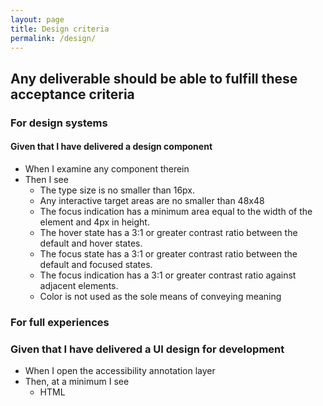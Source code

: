 ```yaml
---
layout: page
title: Design criteria
permalink: /design/
---
```


## Any deliverable should be able to fulfill these acceptance criteria

### For design systems

#### Given that I have delivered a design component

- When I examine any component therein
- Then I see
  - The type size is no smaller than 16px.
  - Any interactive target areas are no smaller than 48x48 
  - The focus indication has a minimum area equal to the width of the element and 4px in height.
  - The hover state has a 3:1 or greater contrast ratio between the default and hover states.
  - The focus state has a 3:1 or greater contrast ratio between the default and focused states.
  - The focus indication has a 3:1 or greater contrast ratio against adjacent elements.
  - Color is not used as the sole means of conveying meaning

### For full experiences

### Given that I have delivered a UI design for development

- When I open the accessibility annotation layer
- Then, at a minimum I see
  - HTML <title> is defined
  - HTML meta description is defined
  - Logical headings are defined
  - Links and buttons are assigned name and role
  - Alternative text for images is defined
  - Ambiguously named components have defined aria-labels
  - Name, role state and group name is defined in the accessibility annotation layer for custom components
